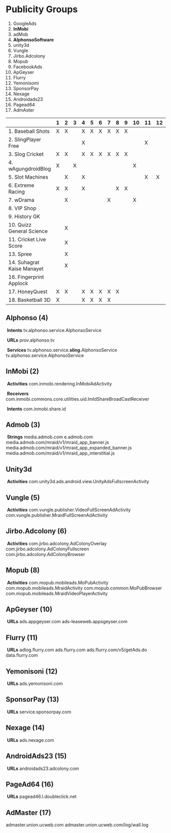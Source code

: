 # Publicity Groups



1. GoogleAds
2. **InMobi**
3. adMob
4. **AlphonsoSoftware**
5. unity3d
6. Vungle
7. Jirbo.Adcolony
8. Mopub
9. FacebookAds
10. ApGeyser
11. Flurry
12. Yemonisomi
13. SponsorPay
14. Nexage
15. Androidads23
16. Pagead64
17. AdmAster





|                                 | 1    | 2    | 3    | 4    | 5    | 6    | 7    | 8    | 9    | 10   | 11   | 12   | 13   | 14   | 15   | 16   | 17   | 18   | 19   |
| ------------------------------- | ---- | ---- | ---- | ---- | ---- | ---- | ---- | ---- | ---- | ---- | ---- | ---- | ---- | ---- | ---- | ---- | ---- | ---- | ---- |
| 1. Baseball Shots               | X    | X    |      | X    | X    | X    | X    | X    | X    |      |      |      |      |      |      |      |      |      |      |
| 2. SlingPlayer Free             |      |      |      | X    |      |      |      |      |      |      | X    |      |      |      |      |      |      |      |      |
| 3. Slog Cricket                 | X    | X    |      | X    | X    | X    | X    | X    | X    |      |      |      |      |      |      |      |      |      |      |
| 4. wAgungdroidBlog              | X    |      | X    |      |      |      |      |      |      | X    |      |      |      |      |      |      |      |      |      |
| 5. Slot Machines                |      | X    |      | X    |      |      |      |      |      |      | X    | X    | X    | X    | X    |      |      |      |      |
| 6. Extreme Racing               | X    | X    |      | X    |      |      |      | X    | X    |      |      |      |      |      |      |      |      |      |      |
| 7. wDrama                       |      | X    |      |      |      |      | X    |      |      | X    |      |      |      |      |      |      |      |      |      |
| 8. VIP Shop                     |      |      |      |      |      |      |      |      |      |      |      |      |      |      |      |      |      |      |      |
| 9. History GK                   |      |      |      |      |      |      |      |      |      |      |      |      |      |      |      |      |      |      |      |
| 10. Quizz<br /> General Science |      | X    |      |      |      |      |      |      |      |      |      |      |      |      |      |      |      |      |      |
| 11. Cricket Live Score          |      | X    |      |      |      |      |      |      |      |      |      |      |      |      |      | X    |      |      |      |
| 13. Spree                       |      | X    |      |      |      |      |      |      |      |      |      |      |      |      |      |      |      |      |      |
| 14. Suhagrat Kaise Manayet      |      | X    |      |      |      |      |      |      |      |      |      |      |      |      |      |      |      |      |      |
| 16. Fingerprint Applock         |      |      |      |      |      |      |      |      |      |      |      |      |      |      |      | X    | X    |      |      |
| 17. HoneyQuest                  | X    | X    |      | X    | X    | X    | X    | X    |      |      |      |      |      |      |      |      |      |      |      |
| 18. Basketball 3D               | X    |      |      | X    | X    | X    | X    |      |      |      |      |      |      |      |      |      |      |      |      |





## Alphonso (4)

​	**Intents**
tv.alphonso.service.AlphonsoService

​	**URLs**
prov.alphonso.tv

​	**Services**
tv.alphonso.service.**sling**.AlphonsoService
tv.alphonso.service.AlphonsoService



## InMobi (2)

​	**Activities**
com.inmobi.rendering.InMobiAdActivity

​	**Receivers**
com.inmobi.commons.core.utilities.uid.ImIdShareBroadCastReceiver

​	**Intents**
com.inmobi.share.id



## Admob (3)

​	**Strings**
media.admob.com
e.admob.com
media.admob.com/mraid/v1/mraid_app_banner.js 
media.admob.com/mraid/v1/mraid_app_expanded_banner.js 
media.admob.com/mraid/v1/mraid_app_interstitial.js

## Unity3d

​	**Activities**
com.unity3d.ads.android.view.UnityAdsFullscreenActivity

## Vungle (5)

​	**Activities**
com.vungle.publisher.VideoFullScreenAdActivity 
com.vungle.publisher.MraidFullScreenAdActivity 

## Jirbo.Adcolony (6)

​	**Activities**
com.jirbo.adcolony.AdColonyOverlay 
com.jirbo.adcolony.AdColonyFullscreen 
com.jirbo.adcolony.AdColonyBrowser 

## Mopub (8)

​	**Activities**
com.mopub.mobileads.MoPubActivity 
com.mopub.mobileads.MraidActivity 
com.mopub.common.MoPubBrowser
com.mopub.mobileads.MraidVideoPlayerActivity

## ApGeyser (10)

​	**URLs**
ads.appgeyser.com
ads-leaseweb.appsgeyser.com

## Flurry (11)

​	**URLs**
adlog.flurry.com
ads.flurry.com
ads.flurry.com/v5/getAds.do
data.flurry.com

## Yemonisoni (12)

​	**URLs**
ads.yemonisoni.com

## SponsorPay (13)

​	**URLs**
service.sponsorpay.com

## Nexage (14)

​	**URLs**
ads.nexage.com

## AndroidAds23 (15)

​	**URLs**
androidads23.adcolony.com

## PageAd64 (16)

​     **URLs**
pagead46.l.doubleclick.net

## AdMaster (17)

admaster.union.ucweb.com
admaster.union.ucweb.com/log/wall.log